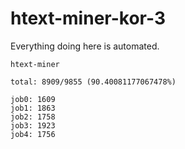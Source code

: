 # htext-miner-kor-3

Everything doing here is automated.

```
htext-miner

total: 8909/9855 (90.40081177067478%)

job0: 1609
job1: 1863
job2: 1758
job3: 1923
job4: 1756
```